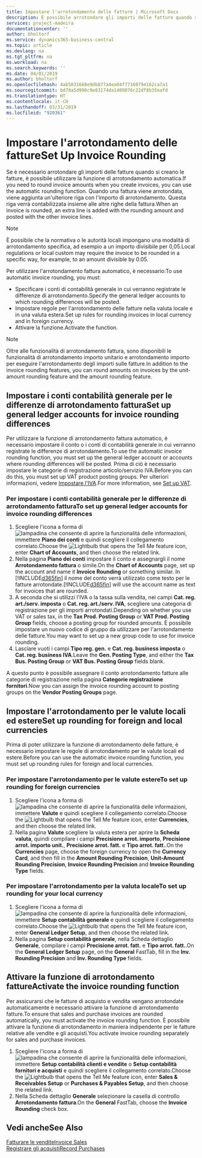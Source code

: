 ```yaml
---
title: Impostare l'arrotondamento delle fatture | Microsoft Docs
description: È possibile arrotondare gli importi delle fatture quando si creano fatture. È inoltre possibile che la normativa o le autorità locali impongano una modalità di arrotondamento specifica, ad esempio a un importo divisibile per 0,05.
services: project-madeira
documentationcenter: ''
author: bholtorf
ms.service: dynamics365-business-central
ms.topic: article
ms.devlang: na
ms.tgt_pltfrm: na
ms.workload: na
ms.search.keywords: ''
ms.date: 04/01/2019
ms.author: bholtorf
ms.openlocfilehash: 4ab5031668e9db877a4ea04f77160794162ca7a1
ms.sourcegitcommit: bd78a5d990c9e83174da1409076c22df8b35eafd
ms.translationtype: HT
ms.contentlocale: it-CH
ms.lasthandoff: 03/31/2019
ms.locfileid: "920361"
---
```

# <a name="set-up-invoice-rounding"></a><span data-ttu-id="d2053-104">Impostare l'arrotondamento delle fatture</span><span class="sxs-lookup"><span data-stu-id="d2053-104">Set Up Invoice Rounding</span></span>
<span data-ttu-id="d2053-105">Se è necessario arrotondare gli importi delle fatture quando si creano le fatture, è possibile utilizzare la funzione di arrotondamento automatica.</span><span class="sxs-lookup"><span data-stu-id="d2053-105">If you need to round invoice amounts when you create invoices, you can use the automatic rounding function.</span></span> <span data-ttu-id="d2053-106">Quando una fattura viene arrotondata, viene aggiunta un'ulteriore riga con l'importo di arrotondamento. Questa riga verrà contabilizzata insieme alle altre righe della fattura.</span><span class="sxs-lookup"><span data-stu-id="d2053-106">When an invoice is rounded, an extra line is added with the rounding amount and posted with the other invoice lines.</span></span>

> [!NOTE]  
>  <span data-ttu-id="d2053-107">È possibile che la normativa o le autorità locali impongano una modalità di arrotondamento specifica, ad esempio a un importo divisibile per 0,05.</span><span class="sxs-lookup"><span data-stu-id="d2053-107">Local regulations or local custom may require the invoice to be rounded in a specific way, for example, to an amount divisible by 0.05.</span></span>  

<span data-ttu-id="d2053-108">Per utilizzare l'arrotondamento fattura automatico, è necessario:</span><span class="sxs-lookup"><span data-stu-id="d2053-108">To use automatic invoice rounding, you must:</span></span>  

* <span data-ttu-id="d2053-109">Specificare i conti di contabilità generale in cui verranno registrate le differenze di arrotondamento.</span><span class="sxs-lookup"><span data-stu-id="d2053-109">Specify the general ledger accounts to which rounding differences will be posted.</span></span>  
* <span data-ttu-id="d2053-110">Impostare regole per l'arrotondamento delle fatture nella valuta locale e in una valuta estera.</span><span class="sxs-lookup"><span data-stu-id="d2053-110">Set up rules for rounding invoices in local currency and in foreign currency.</span></span>  
* <span data-ttu-id="d2053-111">Attivare la funzione.</span><span class="sxs-lookup"><span data-stu-id="d2053-111">Activate the function.</span></span>  

> [!NOTE]  
>  <span data-ttu-id="d2053-112">Oltre alle funzionalità di arrotondamento fattura, sono disponibili le funzionalità di arrotondamento importo unitario e arrotondamento importo per eseguire l'arrotondamento degli importi sulle fatture.</span><span class="sxs-lookup"><span data-stu-id="d2053-112">In addition to the invoice rounding features, you can round amounts on invoices by the unit-amount rounding feature and the amount rounding feature.</span></span>  

## <a name="set-up-general-ledger-accounts-for-invoice-rounding-differences"></a><span data-ttu-id="d2053-113">Impostare i conti contabilità generale per le differenze di arrotondamento fattura</span><span class="sxs-lookup"><span data-stu-id="d2053-113">Set up general ledger accounts for invoice rounding differences</span></span>
<span data-ttu-id="d2053-114">Per utilizzare la funzione di arrotondamento fattura automatico, è necessario impostare il conto o i conti di contabilità generale in cui verranno registrate le differenze di arrotondamento.</span><span class="sxs-lookup"><span data-stu-id="d2053-114">To use the automatic invoice rounding function, you must set up the general ledger account or accounts where rounding differences will be posted.</span></span> <span data-ttu-id="d2053-115">Prima di ciò è necessario impostare le categorie di registrazione articolo/servizio IVA.</span><span class="sxs-lookup"><span data-stu-id="d2053-115">Before you can do this, you must set up VAT product posting groups.</span></span> <span data-ttu-id="d2053-116">Per ulteriori informazioni, vedere [Impostare l'IVA](finance-setup-vat.md).</span><span class="sxs-lookup"><span data-stu-id="d2053-116">For more information, see [Set up VAT](finance-setup-vat.md).</span></span>  

### <a name="to-set-up-general-ledger-accounts-for-invoice-rounding-differences"></a><span data-ttu-id="d2053-117">Per impostare i conti contabilità generale per le differenze di arrotondamento fattura</span><span class="sxs-lookup"><span data-stu-id="d2053-117">To set up general ledger accounts for invoice rounding differences</span></span>  
1. <span data-ttu-id="d2053-118">Scegliere l'icona a forma di ![lampadina che consente di aprire la funzionalità delle informazioni](media/ui-search/search_small.png "Informazioni sull'operazione che si desidera eseguire"), immettere **Piano dei conti** e quindi scegliere il collegamento correlato.</span><span class="sxs-lookup"><span data-stu-id="d2053-118">Choose the ![Lightbulb that opens the Tell Me feature](media/ui-search/search_small.png "Tell me what you want to do") icon, enter **Chart of Accounts**, and then choose the related link.</span></span>  
2. <span data-ttu-id="d2053-119">Nella pagina **Piano dei conti** impostare il conto e assegnargli il nome **Arrotondamento fattura** o simile.</span><span class="sxs-lookup"><span data-stu-id="d2053-119">On the **Chart of Accounts** page, set up the account and name it **Invoice Rounding** or something similar.</span></span> <span data-ttu-id="d2053-120">In [!INCLUDE[d365fin](includes/d365fin_md.md)] il nome del conto verrà utilizzato come testo per le fatture arrotondate.</span><span class="sxs-lookup"><span data-stu-id="d2053-120">[!INCLUDE[d365fin](includes/d365fin_md.md)] will use the account name as text for invoices that are rounded.</span></span>  
3. <span data-ttu-id="d2053-121">A seconda che si utilizzi l'IVA o la tassa sulla vendita, nei campi **Cat. reg. art./serv. imposta** o **Cat. reg. art./serv. IVA**, scegliere una categoria di registrazione per gli importi arrotondati.</span><span class="sxs-lookup"><span data-stu-id="d2053-121">Depending on whether you use VAT or sales tax, in the **Tax Prod. Posting Group** or **VAT Prod. Posting Group** fields, choose a posting group for rounded amounts.</span></span> <span data-ttu-id="d2053-122">È possibile impostare un nuovo codice di gruppo da utilizzare per l'arrotondamento delle fatture.</span><span class="sxs-lookup"><span data-stu-id="d2053-122">You may want to set up a new group code to use for invoice rounding.</span></span>
4. <span data-ttu-id="d2053-123">Lasciare vuoti i campi **Tipo reg. gen.** e **Cat. reg. business imposta** o **Cat. reg. business IVA**.</span><span class="sxs-lookup"><span data-stu-id="d2053-123">Leave the **Gen. Posting Type**, and either the **Tax Bus. Posting Group** or **VAT Bus. Posting Group** fields blank.</span></span> <!-- Why do we say to leave these blank, when there are a lot of other fields we also leave blank but don't mention? -->  

<span data-ttu-id="d2053-124">A questo punto è possibile assegnare il conto arrotondamento fatture alle categorie di registrazione nella pagina **Categorie registrazione fornitori**.</span><span class="sxs-lookup"><span data-stu-id="d2053-124">Now you can assign the invoice rounding account to posting groups on the **Vendor Posting Groups** page.</span></span>  <!-- Why only the vendor posting groups? -->

## <a name="set-up-rounding-for-foreign-and-local-currencies"></a><span data-ttu-id="d2053-125">Impostare l'arrotondamento per le valute locali ed estere</span><span class="sxs-lookup"><span data-stu-id="d2053-125">Set up rounding for foreign and local currencies</span></span>
<span data-ttu-id="d2053-126">Prima di poter utilizzare la funzione di arrotondamento delle fatture, è necessario impostare le regole di arrotondamento per le valute locali ed estere.</span><span class="sxs-lookup"><span data-stu-id="d2053-126">Before you can use the automatic invoice rounding function, you must set up rounding rules for foreign and local currencies.</span></span>

### <a name="to-set-up-rounding-for-foreign-currencies"></a><span data-ttu-id="d2053-127">Per impostare l'arrotondamento per le valute estere</span><span class="sxs-lookup"><span data-stu-id="d2053-127">To set up rounding for foreign currencies</span></span>  
1. <span data-ttu-id="d2053-128">Scegliere l'icona a forma di ![lampadina che consente di aprire la funzionalità delle informazioni](media/ui-search/search_small.png "Informazioni sull'operazione che si desidera eseguire"), immettere **Valute** e quindi scegliere il collegamento correlato.</span><span class="sxs-lookup"><span data-stu-id="d2053-128">Choose the ![Lightbulb that opens the Tell Me feature](media/ui-search/search_small.png "Tell me what you want to do") icon, enter **Currencies**, and then choose the related link.</span></span>  
2. <span data-ttu-id="d2053-129">Nella pagina **Valute** scegliere la valuta estera per aprire la **Scheda valuta**, quindi compilare i campi **Precisione arrot. importo**, **Precisione arrot. importo unit.**, **Precisione arrot. fatt.** e **Tipo arrot. fatt.**.</span><span class="sxs-lookup"><span data-stu-id="d2053-129">On the **Currencies** page, choose the foreign currency to open the **Currency Card**, and then fill in the **Amount Rounding Precision**, **Unit-Amount Rounding Precision**, **Invoice Rounding Precision** and **Invoice Rounding Type** fields.</span></span>

### <a name="to-set-up-rounding-for-your-local-currency"></a><span data-ttu-id="d2053-130">Per impostare l'arrotondamento per la valuta locale</span><span class="sxs-lookup"><span data-stu-id="d2053-130">To set up rounding for your local currency</span></span>
1. <span data-ttu-id="d2053-131">Scegliere l'icona a forma di ![lampadina che consente di aprire la funzionalità delle informazioni](media/ui-search/search_small.png "Informazioni sull'operazione che si desidera eseguire"), immettere **Setup contabilità generale** e quindi scegliere il collegamento correlato.</span><span class="sxs-lookup"><span data-stu-id="d2053-131">Choose the ![Lightbulb that opens the Tell Me feature](media/ui-search/search_small.png "Tell me what you want to do") icon, enter **General Ledger Setup**, and then choose the related link.</span></span>  
2. <span data-ttu-id="d2053-132">Nella pagina **Setup contabilità generale**, nella Scheda dettaglio **Generale**, compilare i campi **Precisione arrot. fatt.** e **Tipo arrot. fatt.**.</span><span class="sxs-lookup"><span data-stu-id="d2053-132">On the **General Ledger Setup** page, on the **General** FastTab, fill in the **Inv. Rounding Precision** and **Inv. Rounding Type** fields.</span></span>  

## <a name="activate-the-invoice-rounding-function"></a><span data-ttu-id="d2053-133">Attivare la funzione di arrotondamento fatture</span><span class="sxs-lookup"><span data-stu-id="d2053-133">Activate the invoice rounding function</span></span>  
<span data-ttu-id="d2053-134">Per assicurarsi che le fatture di acquisto e vendita vengano arrotondate automaticamente è necessario attivare la funzione di arrotondamento fatture.</span><span class="sxs-lookup"><span data-stu-id="d2053-134">To ensure that sales and purchase invoices are rounded automatically, you must activate the invoice rounding function.</span></span> <span data-ttu-id="d2053-135">È possibile attivare la funzione di arrotondamento in maniera indipendente per le fatture relative alle vendite e gli acquisti.</span><span class="sxs-lookup"><span data-stu-id="d2053-135">You activate invoice rounding separately for sales and purchase invoices.</span></span>

1. <span data-ttu-id="d2053-136">Scegliere l'icona a forma di ![lampadina che consente di aprire la funzionalità delle informazioni](media/ui-search/search_small.png "Informazioni sull'operazione che si desidera eseguire"), immettere **Setup contabilità clienti e vendite** o **Setup contabilità fornitori e acquisti** e quindi scegliere il collegamento correlato.</span><span class="sxs-lookup"><span data-stu-id="d2053-136">Choose the ![Lightbulb that opens the Tell Me feature](media/ui-search/search_small.png "Tell me what you want to do") icon, enter **Sales & Receivables Setup** or **Purchases & Payables Setup**, and then choose the related link.</span></span>  
2. <span data-ttu-id="d2053-137">Nella Scheda dettaglio **Generale** selezionare la casella di controllo **Arrotondamento fattura**.</span><span class="sxs-lookup"><span data-stu-id="d2053-137">On the **General** FastTab, choose the **Invoice Rounding** check box.</span></span>  

## <a name="see-also"></a><span data-ttu-id="d2053-138">Vedi anche</span><span class="sxs-lookup"><span data-stu-id="d2053-138">See Also</span></span>  
[<span data-ttu-id="d2053-139">Fatturare le vendite</span><span class="sxs-lookup"><span data-stu-id="d2053-139">Invoice Sales</span></span>](sales-how-invoice-sales.md)  
[<span data-ttu-id="d2053-140">Registrare gli acquisti</span><span class="sxs-lookup"><span data-stu-id="d2053-140">Record Purchases</span></span>](purchasing-how-record-purchases.md)
